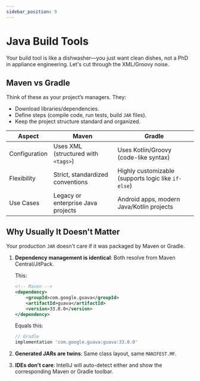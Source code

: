 ```yaml
---
sidebar_position: 9
---
```


# Java Build Tools

Your build tool is like a dishwasher—you just want clean dishes, not a PhD in appliance engineering. Let's cut through the XML/Groovy noise.

## Maven vs Gradle

Think of these as your project’s managers. They:

* Download libraries/dependencies.
* Define steps (compile code, run tests, build `JAR` files).
* Keep the project structure standard and organized.

| Aspect        | Maven                               | Gradle                                              |
|---------------|-------------------------------------|-----------------------------------------------------|
| Configuration | Uses XML (structured with `<tags>`) | Uses Kotlin/Groovy (code-like syntax)               |
| Flexibility   | Strict, standardized conventions    | Highly customizable (supports logic like `if-else`) |
| Use Cases     | Legacy or enterprise Java projects  | Android apps, modern Java/Kotlin projects           |


## Why Usually It Doesn't Matter

Your production `JAR` doesn't care if it was packaged by Maven or Gradle.

1. **Dependency management is identical**: Both resolve from Maven Central/JitPack.

   This:

    ```xml
    <!-- Maven -->
    <dependency>
        <groupId>com.google.guava</groupId>
        <artifactId>guava</artifactId>
        <version>33.0.0</version>
    </dependency>
    ```

    Equals this:

    ```groovy
    // Gradle
    implementation 'com.google.guava:guava:33.0.0'
    ```

2. **Generated JARs are twins**: Same class layout, same `MANIFEST.MF`.
3. **IDEs don't care**: IntelliJ will auto-detect either and show the corresponding Maven or Gradle toolbar.
